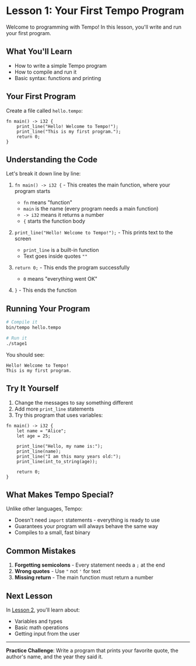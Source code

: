 # Lesson 1: Your First Tempo Program

Welcome to programming with Tempo! In this lesson, you'll write and run your first program.

## What You'll Learn

- How to write a simple Tempo program
- How to compile and run it
- Basic syntax: functions and printing

## Your First Program

Create a file called `hello.tempo`:

```tempo
fn main() -> i32 {
    print_line("Hello! Welcome to Tempo!");
    print_line("This is my first program.");
    return 0;
}
```

## Understanding the Code

Let's break it down line by line:

1. `fn main() -> i32 {` - This creates the main function, where your program starts
   - `fn` means "function"
   - `main` is the name (every program needs a main function)
   - `-> i32` means it returns a number
   - `{` starts the function body

2. `print_line("Hello! Welcome to Tempo!");` - This prints text to the screen
   - `print_line` is a built-in function
   - Text goes inside quotes `""`

3. `return 0;` - This ends the program successfully
   - `0` means "everything went OK"

4. `}` - This ends the function

## Running Your Program

```bash
# Compile it
bin/tempo hello.tempo

# Run it
./stage1
```

You should see:
```
Hello! Welcome to Tempo!
This is my first program.
```

## Try It Yourself

1. Change the messages to say something different
2. Add more `print_line` statements
3. Try this program that uses variables:

```tempo
fn main() -> i32 {
    let name = "Alice";
    let age = 25;
    
    print_line("Hello, my name is:");
    print_line(name);
    print_line("I am this many years old:");
    print_line(int_to_string(age));
    
    return 0;
}
```

## What Makes Tempo Special?

Unlike other languages, Tempo:
- Doesn't need `import` statements - everything is ready to use
- Guarantees your program will always behave the same way
- Compiles to a small, fast binary

## Common Mistakes

1. **Forgetting semicolons** - Every statement needs a `;` at the end
2. **Wrong quotes** - Use `"` not `'` for text
3. **Missing return** - The main function must return a number

## Next Lesson

In [Lesson 2](lesson2.md), you'll learn about:
- Variables and types
- Basic math operations
- Getting input from the user

---

**Practice Challenge**: Write a program that prints your favorite quote, the author's name, and the year they said it.